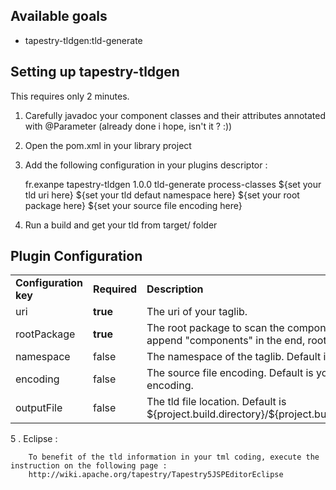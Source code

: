 
## Available goals

 * tapestry-tldgen:tld-generate


## Setting up tapestry-tldgen

This requires only 2 minutes.

 1. Carefully javadoc your component classes and their attributes annotated with @Parameter (already done i hope, isn't it ? :))
 2. Open the pom.xml in your library project
 3. Add the following configuration in your plugins descriptor :

      <plugin>
        <groupId>fr.exanpe</groupId>
        <artifactId>tapestry-tldgen</artifactId>
        <version>1.0.0</version>
        <executions>
            <execution>
                <goals>
                    <goal>tld-generate</goal>
                </goals>
                <phase>process-classes</phase>
                <configuration>
                    <uri>${set your tld uri here}</uri>
                    <namespace>${set your tld defaut namespace here}</namespace>
                    <rootPackage>${set your root package here}</rootPackage>
                    <encoding>${set your source file encoding here}</encoding>
                </configuration>
            </execution>
        </executions>
      </plugin>    

 4. Run a build and get your tld from target/ folder
 
## Plugin Configuration

<table>
            <tr>
                <td>
                       <b>Configuration key     </b>
                </td>
                <td>
                       <b>Required   </b>
                </td>
                <td>
                       <b>Description</b>
                </td>
           </tr>
          <tr>
                <td>uri</td>
                <td><b>true</b></td>
                <td>The uri of your taglib. </td>
            </tr>
           <tr>
                <td>rootPackage</td>
                <td><b>true</b></td>
                <td>The root package to scan the components. Do not append "components" in the end, root only is required. </td>
            </tr>
            <tr>
                <td>namespace</td>
                <td>false</td>
                <td> The namespace of the taglib. Default is "t" . </td>
            </tr>
            <tr>
                <td>encoding</td>
                <td>false</td>
                <td>The source file encoding. Default is your plateform encoding. </td>
            </tr>
            <tr>
                <td>outputFile</td>
                <td>false</td>
                <td>The tld file location. Default is ${project.build.directory}/${project.build.finalName}.tld </td>
            </tr>
</table>

5 . Eclipse :

        To benefit of the tld information in your tml coding, execute the instruction on the following page :
        http://wiki.apache.org/tapestry/Tapestry5JSPEditorEclipse
   